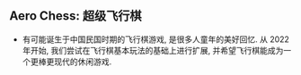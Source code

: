 
## Aero Chess: 超级飞行棋

* 有可能诞生于中国民国时期的飞行棋游戏, 是很多人童年的美好回忆. 从 2022 年开始, 我们尝试在飞行棋基本玩法的基础上进行扩展, 
并希望飞行棋能成为一个更棒更现代的休闲游戏. 

